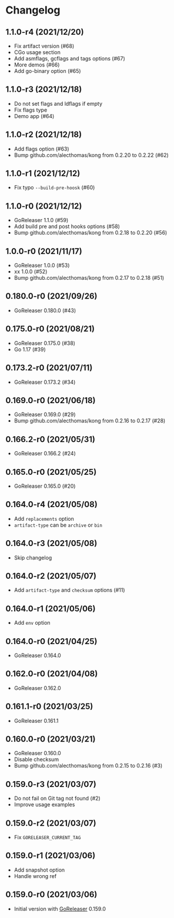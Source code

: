 # Changelog

## 1.1.0-r4 (2021/12/20)

* Fix artifact version (#68)
* CGo usage section
* Add asmflags, gcflags and tags options (#67)
* More demos (#66)
* Add go-binary option (#65)

## 1.1.0-r3 (2021/12/18)

* Do not set flags and ldflags if empty
* Fix flags type
* Demo app (#64)

## 1.1.0-r2 (2021/12/18)

* Add flags option (#63)
* Bump github.com/alecthomas/kong from 0.2.20 to 0.2.22 (#62)

## 1.1.0-r1 (2021/12/12)

* Fix typo `--build-pre-hoosk` (#60)

## 1.1.0-r0 (2021/12/12)

* GoReleaser 1.1.0 (#59)
* Add build pre and post hooks options (#58)
* Bump github.com/alecthomas/kong from 0.2.18 to 0.2.20 (#56)

## 1.0.0-r0 (2021/11/17)

* GoReleaser 1.0.0 (#53)
* xx 1.0.0 (#52)
* Bump github.com/alecthomas/kong from 0.2.17 to 0.2.18 (#51)

## 0.180.0-r0 (2021/09/26)

* GoReleaser 0.180.0 (#43)

## 0.175.0-r0 (2021/08/21)

* GoReleaser 0.175.0 (#38)
* Go 1.17 (#39)

## 0.173.2-r0 (2021/07/11)

* GoReleaser 0.173.2 (#34)

## 0.169.0-r0 (2021/06/18)

* GoReleaser 0.169.0 (#29)
* Bump github.com/alecthomas/kong from 0.2.16 to 0.2.17 (#28)

## 0.166.2-r0 (2021/05/31)

* GoReleaser 0.166.2 (#24)

## 0.165.0-r0 (2021/05/25)

* GoReleaser 0.165.0 (#20)

## 0.164.0-r4 (2021/05/08)

* Add `replacements` option
* `artifact-type` can be `archive` or `bin`

## 0.164.0-r3 (2021/05/08)

* Skip changelog

## 0.164.0-r2 (2021/05/07)

* Add `artifact-type` and `checksum` options (#11)

## 0.164.0-r1 (2021/05/06)

* Add `env` option

## 0.164.0-r0 (2021/04/25)

* GoReleaser 0.164.0

## 0.162.0-r0 (2021/04/08)

* GoReleaser 0.162.0

## 0.161.1-r0 (2021/03/25)

* GoReleaser 0.161.1

## 0.160.0-r0 (2021/03/21)

* GoReleaser 0.160.0
* Disable checksum
* Bump github.com/alecthomas/kong from 0.2.15 to 0.2.16 (#3)

## 0.159.0-r3 (2021/03/07)

* Do not fail on Git tag not found (#2)
* Improve usage examples

## 0.159.0-r2 (2021/03/07)

* Fix `GORELEASER_CURRENT_TAG`

## 0.159.0-r1 (2021/03/06)

* Add snapshot option
* Handle wrong ref

## 0.159.0-r0 (2021/03/06)

* Initial version with [GoReleaser](https://github.com/goreleaser/goreleaser) 0.159.0
